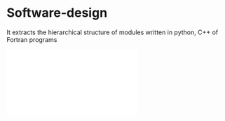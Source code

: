 # Software-design
It extracts the hierarchical structure of modules written in python, C++ of Fortran programs 


<embed  src="NumericalHUB_modules.pdf" type="application/pdf">
